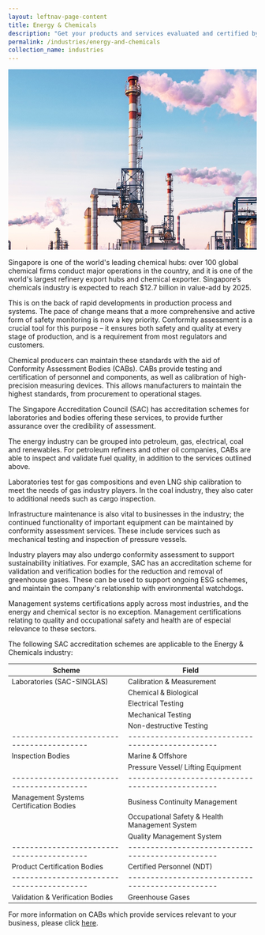 ```yaml
---
layout: leftnav-page-content
title: Energy & Chemicals
description: "Get your products and services evaluated and certified by a Singapore Accreditation Council (SAC)-accredited Conformity Assessment Body (CAB)."
permalink: /industries/energy-and-chemicals
collection_name: industries
---
```


![Energy & Chemicals](/images/industries/energy-and-chemicals.jpg)

Singapore is one of the world's leading chemical hubs: over 100 global chemical firms conduct major operations in the country, and it is one of the world's largest refinery export hubs and chemical exporter. Singapore’s chemicals industry is expected to reach $12.7 billion in value-add by 2025.

This is on the back of rapid developments in production process and systems. The pace of change means that a more comprehensive and active form of safety monitoring is now a key priority. Conformity assessment is a crucial tool for this purpose – it ensures both safety and quality at every stage of production, and is a requirement from most regulators and customers.

Chemical producers can maintain these standards with the aid of Conformity Assessment Bodies (CABs). CABs provide testing and certification of personnel and components, as well as calibration of high-precision measuring devices. This allows manufacturers to maintain the highest standards, from procurement to operational stages.

The Singapore Accreditation Council (SAC) has accreditation schemes for laboratories and bodies offering these services, to provide further assurance over the credibility of assessment.

The energy industry can be grouped into petroleum, gas, electrical, coal and renewables. For petroleum refiners and other oil companies, CABs are able to inspect and validate fuel quality, in addition to the services outlined above. 

Laboratories test for gas compositions and even LNG ship calibration to meet the needs of gas industry players. In the coal industry, they also cater to additional needs such as cargo inspection. 

Infrastructure maintenance is also vital to businesses in the industry; the continued functionality of important equipment can be maintained by conformity assessment services. These include services such as mechanical testing and inspection of pressure vessels.

Industry players may also undergo conformity assessment to support sustainability initiatives. For example, SAC has an accreditation scheme for validation and verification bodies for the reduction and removal of greenhouse gases. These can be used to support ongoing ESG schemes, and maintain the company's relationship with environmental watchdogs.

Management systems certifications apply across most industries, and the energy and chemical sector is no exception. Management certifications relating to quality and occupational safety and health are of especial relevance to these sectors.

The following SAC accreditation schemes are applicable to the Energy & Chemicals industry:

| Scheme                                  | Field                                          |
|-----------------------------------------|------------------------------------------------|
| Laboratories (SAC-SINGLAS)              | Calibration & Measurement                      |
|                                         | Chemical & Biological                          |
|                                         | Electrical Testing                             |
|                                         | Mechanical Testing                             |
|                                         | Non-destructive Testing                        |
|-----------------------------------------|------------------------------------------------|
| Inspection Bodies                       | Marine & Offshore                              |
|                                         | Pressure Vessel/ Lifting Equipment             |
|-----------------------------------------|------------------------------------------------|
| Management Systems Certification Bodies | Business Continuity Management                 |
|                                         | Occupational Safety & Health Management System |
|                                         | Quality Management System                      |
|-----------------------------------------|------------------------------------------------|
| Product Certification Bodies            | Certified Personnel (NDT)                      |
|-----------------------------------------|------------------------------------------------|
| Validation & Verification Bodies        | Greenhouse Gases                               |

For more information on CABs which provide services relevant to your business, please click [here](/services/accreditation-services).

